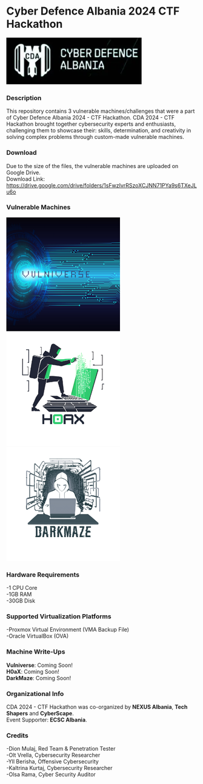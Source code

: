 # Cyber Defence Albania 2024 CTF Hackathon
![CDA](https://github.com/dionmulaj/Cyber-Defence-Albania-2024-CTF/blob/main/img/CDA.png?raw=true)
**<h3>Description</h3>** 
This repository contains 3 vulnerable machines/challenges that were a part of Cyber Defence Albania 2024 - CTF Hackathon.
CDA 2024 - CTF Hackathon brought together cybersecurity experts and enthusiasts, challenging them to showcase their: skills, determination, and creativity in solving complex problems through custom-made vulnerable machines.

**<h3>Download</h3>** 
Due to the size of the files, the vulnerable machines are uploaded on Google Drive. <br>
Download Link: https://drive.google.com/drive/folders/1sFwzIvrRSzoXCJNN71PYa9s6TXeJLu6o

**<h3>Vulnerable Machines</h3>**
<img src="https://github.com/dionmulaj/Cyber-Defence-Albania-2024-CTF/blob/main/img/Vulniverse.png?raw=true" alt="Vulniverse" width="300" height="300">
<img src="https://github.com/dionmulaj/Cyber-Defence-Albania-2024-CTF/blob/main/img/H0aX-bg.png?raw=true" alt="H0aX" width="300" height="300">
<img src="https://github.com/dionmulaj/Cyber-Defence-Albania-2024-CTF/blob/main/img/DarkMaze-bg.png?raw=true" alt="DarkMaze" width="300" height="300">

**<h3>Hardware Requirements</h3>**
-1 CPU Core <br>
-1GB RAM <br>
-30GB Disk 

**<h3>Supported Virtualization Platforms</h3>**
-Proxmox Virtual Environment (VMA Backup File) <br>
-Oracle VirtualBox (OVA)

**<h3>Machine Write-Ups</h3>**
**Vulniverse**: Coming Soon! <br>
**H0aX**: Coming Soon! <br>
**DarkMaze**: Coming Soon!


**<h3>Organizational Info</h3>**
CDA 2024 - CTF Hackathon was co-organized by **NEXUS Albania**, **Tech Shapers** and **CyberScape**. <br>
Event Supporter: **ECSC Albania**.

**<h3>Credits</h3>**
-Dion Mulaj, Red Team & Penetration Tester <br>
-Olt Vrella, Cybersecurity Researcher <br>
-Yll Berisha, Offensive Cybersecurity <br>
-Kaltrina Kurtaj, Cybersecurity Researcher <br>
-Olsa Rama, Cyber Security Auditor 
